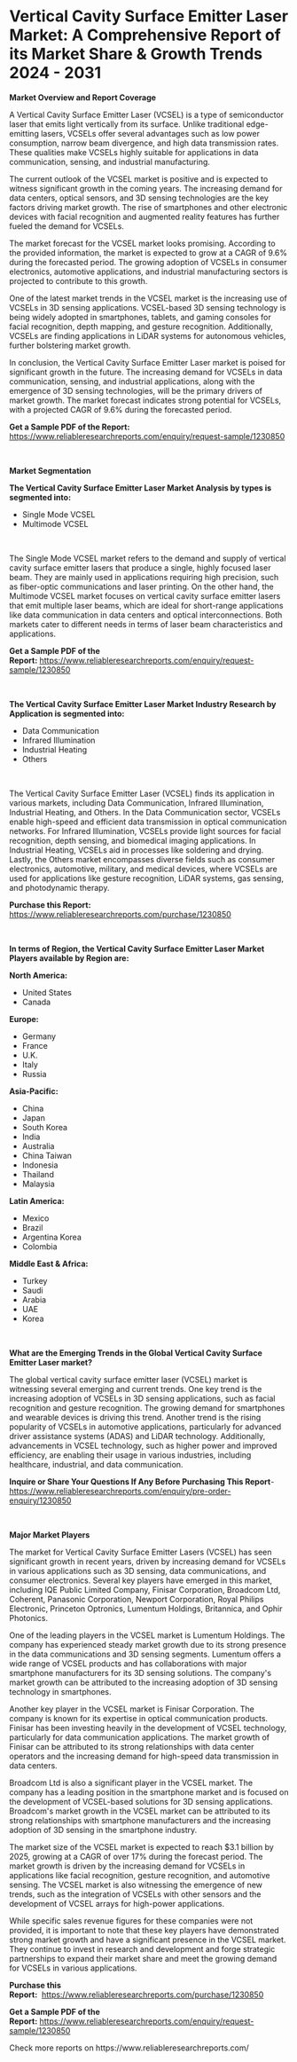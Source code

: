 <p><h1>Vertical Cavity Surface Emitter Laser Market: A Comprehensive Report of its Market Share & Growth Trends 2024 - 2031</h1></p><p><strong>Market Overview and Report Coverage</strong></p>
<p><p>A Vertical Cavity Surface Emitter Laser (VCSEL) is a type of semiconductor laser that emits light vertically from its surface. Unlike traditional edge-emitting lasers, VCSELs offer several advantages such as low power consumption, narrow beam divergence, and high data transmission rates. These qualities make VCSELs highly suitable for applications in data communication, sensing, and industrial manufacturing.</p><p>The current outlook of the VCSEL market is positive and is expected to witness significant growth in the coming years. The increasing demand for data centers, optical sensors, and 3D sensing technologies are the key factors driving market growth. The rise of smartphones and other electronic devices with facial recognition and augmented reality features has further fueled the demand for VCSELs.</p><p>The market forecast for the VCSEL market looks promising. According to the provided information, the market is expected to grow at a CAGR of 9.6% during the forecasted period. The growing adoption of VCSELs in consumer electronics, automotive applications, and industrial manufacturing sectors is projected to contribute to this growth.</p><p>One of the latest market trends in the VCSEL market is the increasing use of VCSELs in 3D sensing applications. VCSEL-based 3D sensing technology is being widely adopted in smartphones, tablets, and gaming consoles for facial recognition, depth mapping, and gesture recognition. Additionally, VCSELs are finding applications in LiDAR systems for autonomous vehicles, further bolstering market growth.</p><p>In conclusion, the Vertical Cavity Surface Emitter Laser market is poised for significant growth in the future. The increasing demand for VCSELs in data communication, sensing, and industrial applications, along with the emergence of 3D sensing technologies, will be the primary drivers of market growth. The market forecast indicates strong potential for VCSELs, with a projected CAGR of 9.6% during the forecasted period.</p></p>
<p><strong>Get a Sample PDF of the Report:</strong> <a href="https://www.reliableresearchreports.com/enquiry/request-sample/1230850">https://www.reliableresearchreports.com/enquiry/request-sample/1230850</a></p>
<p>&nbsp;</p>
<p><strong>Market Segmentation</strong></p>
<p><strong>The Vertical Cavity Surface Emitter Laser Market Analysis by types is segmented into:</strong></p>
<p><ul><li>Single Mode VCSEL</li><li>Multimode VCSEL</li></ul></p>
<p>&nbsp;</p>
<p><p>The Single Mode VCSEL market refers to the demand and supply of vertical cavity surface emitter lasers that produce a single, highly focused laser beam. They are mainly used in applications requiring high precision, such as fiber-optic communications and laser printing. On the other hand, the Multimode VCSEL market focuses on vertical cavity surface emitter lasers that emit multiple laser beams, which are ideal for short-range applications like data communication in data centers and optical interconnections. Both markets cater to different needs in terms of laser beam characteristics and applications.</p></p>
<p><strong>Get a Sample PDF of the Report:</strong>&nbsp;<a href="https://www.reliableresearchreports.com/enquiry/request-sample/1230850">https://www.reliableresearchreports.com/enquiry/request-sample/1230850</a></p>
<p>&nbsp;</p>
<p><strong>The Vertical Cavity Surface Emitter Laser Market Industry Research by Application is segmented into:</strong></p>
<p><ul><li>Data Communication</li><li>Infrared Illumination</li><li>Industrial Heating</li><li>Others</li></ul></p>
<p>&nbsp;</p>
<p><p>The Vertical Cavity Surface Emitter Laser (VCSEL) finds its application in various markets, including Data Communication, Infrared Illumination, Industrial Heating, and Others. In the Data Communication sector, VCSELs enable high-speed and efficient data transmission in optical communication networks. For Infrared Illumination, VCSELs provide light sources for facial recognition, depth sensing, and biomedical imaging applications. In Industrial Heating, VCSELs aid in processes like soldering and drying. Lastly, the Others market encompasses diverse fields such as consumer electronics, automotive, military, and medical devices, where VCSELs are used for applications like gesture recognition, LiDAR systems, gas sensing, and photodynamic therapy.</p></p>
<p><strong>Purchase this Report:</strong>&nbsp; <a href="https://www.reliableresearchreports.com/purchase/1230850">https://www.reliableresearchreports.com/purchase/1230850</a></p>
<p>&nbsp;</p>
<p><strong>In terms of Region, the Vertical Cavity Surface Emitter Laser Market Players available by Region are:</strong></p>
<p>
    <p> <strong> North America: </strong>
        <ul>
            <li>United States</li>
            <li>Canada</li>
        </ul>
        </p> 
    <p> <strong> Europe: </strong>
        <ul>
            <li>Germany</li>
            <li>France</li>
            <li>U.K.</li>
            <li>Italy</li>
            <li>Russia</li>
        </ul>
        </p> 
    <p> <strong> Asia-Pacific: </strong>
        <ul>
            <li>China</li>
            <li>Japan</li>
            <li>South Korea</li>
            <li>India</li>
            <li>Australia</li>
            <li>China Taiwan</li>
            <li>Indonesia</li>
            <li>Thailand</li>
            <li>Malaysia</li>
        </ul>
        </p> 
    <p> <strong> Latin America: </strong>
        <ul>
            <li>Mexico</li>
            <li>Brazil</li>
            <li>Argentina Korea</li>
            <li>Colombia</li>
        </ul>
        </p> 
    <p> <strong> Middle East & Africa: </strong>
        <ul>
            <li>Turkey</li>
            <li>Saudi</li>
            <li>Arabia</li>
            <li>UAE</li>
            <li>Korea</li>
        </ul>
    </p>
    </p>
<p>&nbsp;</p>
<p><strong>What are the Emerging Trends in the Global Vertical Cavity Surface Emitter Laser market?</strong></p>
<p><p>The global vertical cavity surface emitter laser (VCSEL) market is witnessing several emerging and current trends. One key trend is the increasing adoption of VCSELs in 3D sensing applications, such as facial recognition and gesture recognition. The growing demand for smartphones and wearable devices is driving this trend. Another trend is the rising popularity of VCSELs in automotive applications, particularly for advanced driver assistance systems (ADAS) and LiDAR technology. Additionally, advancements in VCSEL technology, such as higher power and improved efficiency, are enabling their usage in various industries, including healthcare, industrial, and data communication.</p></p>
<p><strong>Inquire or Share Your Questions If Any Before Purchasing This Report</strong>- <a href="https://www.reliableresearchreports.com/enquiry/pre-order-enquiry/1230850">https://www.reliableresearchreports.com/enquiry/pre-order-enquiry/1230850</a></p>
<p>&nbsp;</p>
<p><strong>Major Market Players</strong></p>
<p><p>The market for Vertical Cavity Surface Emitter Lasers (VCSEL) has seen significant growth in recent years, driven by increasing demand for VCSELs in various applications such as 3D sensing, data communications, and consumer electronics. Several key players have emerged in this market, including IQE Public Limited Company, Finisar Corporation, Broadcom Ltd, Coherent, Panasonic Corporation, Newport Corporation, Royal Philips Electronic, Princeton Optronics, Lumentum Holdings, Britannica, and Ophir Photonics.</p><p>One of the leading players in the VCSEL market is Lumentum Holdings. The company has experienced steady market growth due to its strong presence in the data communications and 3D sensing segments. Lumentum offers a wide range of VCSEL products and has collaborations with major smartphone manufacturers for its 3D sensing solutions. The company's market growth can be attributed to the increasing adoption of 3D sensing technology in smartphones.</p><p>Another key player in the VCSEL market is Finisar Corporation. The company is known for its expertise in optical communication products. Finisar has been investing heavily in the development of VCSEL technology, particularly for data communication applications. The market growth of Finisar can be attributed to its strong relationships with data center operators and the increasing demand for high-speed data transmission in data centers.</p><p>Broadcom Ltd is also a significant player in the VCSEL market. The company has a leading position in the smartphone market and is focused on the development of VCSEL-based solutions for 3D sensing applications. Broadcom's market growth in the VCSEL market can be attributed to its strong relationships with smartphone manufacturers and the increasing adoption of 3D sensing in the smartphone industry.</p><p>The market size of the VCSEL market is expected to reach $3.1 billion by 2025, growing at a CAGR of over 17% during the forecast period. The market growth is driven by the increasing demand for VCSELs in applications like facial recognition, gesture recognition, and automotive sensing. The VCSEL market is also witnessing the emergence of new trends, such as the integration of VCSELs with other sensors and the development of VCSEL arrays for high-power applications.</p><p>While specific sales revenue figures for these companies were not provided, it is important to note that these key players have demonstrated strong market growth and have a significant presence in the VCSEL market. They continue to invest in research and development and forge strategic partnerships to expand their market share and meet the growing demand for VCSELs in various applications.</p></p>
<p><strong>Purchase this Report:</strong>&nbsp;&nbsp;<a href="https://www.reliableresearchreports.com/purchase/1230850">https://www.reliableresearchreports.com/purchase/1230850</a></p>
<p></p>
<p><strong>Get a Sample PDF of the Report:</strong>&nbsp;<a href="https://www.reliableresearchreports.com/enquiry/request-sample/1230850">https://www.reliableresearchreports.com/enquiry/request-sample/1230850</a></p>
<p>Check more reports on https://www.reliableresearchreports.com/</p>
